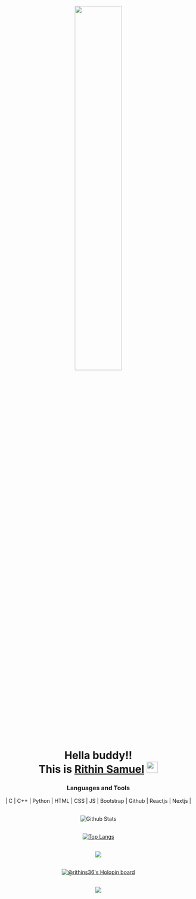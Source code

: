 

<!--
**rithins36/rithins36** is a ✨ _special_ ✨ repository because its `README.md` (this file) appears on your GitHub profile.

Here are some ideas to get you started:

- 🔭 I’m currently working on ...
- 🌱 I’m currently learning ...
- 👯 I’m looking to collaborate on ...
- 🤔 I’m looking for help with ...
- 💬 Ask me about ...
- 📫 How to reach me: ...
- 😄 Pronouns: ...
- ⚡ Fun fact: ...
-->
<div align="center">
   <p align="center">
     <a  href="#"><img width="50%" height="auto" src="https://i.pinimg.com/originals/66/83/3e/66833e07d6fb9eb5d724e47d0c814285.gif" height="175px"/></a>
     <h1 align="center">Hella buddy!! <br>
     This is <a href="#">Rithin Samuel</a> <img src="https://raw.githubusercontent.com/MartinHeinz/MartinHeinz/master/wave.gif" width="30"> </h1>
   </p>

### Languages and Tools
 | C | C++ | Python | HTML | CSS | JS | Bootstrap | Github | Reactjs | Nextjs |
 <br><br>
 
 
![Github Stats](https://github-readme-stats.vercel.app/api?username=rithins36&theme=radical)
  <br><br>
  
[![Top Langs](https://github-readme-stats.vercel.app/api/top-langs/?username=rithins36&layout=compact)](https://github.com/rithins36/github-readme-stats)
  <br><br>
  
 <a href="#">
    <img src="https://github-readme-streak-stats.herokuapp.com/?user=rithins36"/>
  </a> 
  <br><br>
  
  
  [![@rithins36's Holopin board](https://holopin.me/rithins36)](https://holopin.io/@rithins36)
  <br><br>
  
  <a href="#">
    <img src="https://activity-graph.herokuapp.com/graph?username=rithins36&bg_color=white&color=1cfdee&line=11ff00&point=08e7cd&area=true&hide_border=true"/>
  </a>
  <br>
  
</div>


